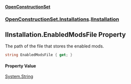 #### [OpenConstructionSet](index.md 'index')
### [OpenConstructionSet.Installations](index.md#OpenConstructionSet_Installations 'OpenConstructionSet.Installations').[IInstallation](+q+t_1kaSScZooYXO5QOWw.md 'OpenConstructionSet.Installations.IInstallation')
## IInstallation.EnabledModsFile Property
The path of the file that stores the enabled mods.  
```csharp
string EnabledModsFile { get; }
```
#### Property Value
[System.String](https://docs.microsoft.com/en-us/dotnet/api/System.String 'System.String')
